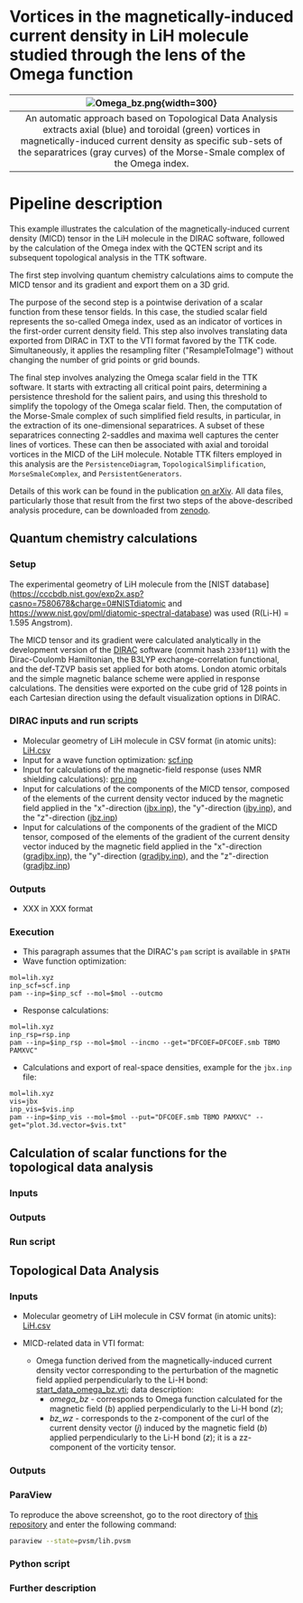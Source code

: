 # Vortices in the magnetically-induced current density in LiH molecule studied through the lens of the Omega function

| ![Omega_bz.png](screenshots/LiH_MICD/repImageGray.png){width=300} |
|:--:|
| An automatic approach based on Topological Data Analysis extracts axial (blue) and toroidal (green) vortices in magnetically-induced current density as specific sub-sets of the separatrices (gray curves) of the Morse-Smale complex of the Omega index. |


# Pipeline description

This example illustrates the calculation of the magnetically-induced current density (MICD) tensor in the LiH molecule in the DIRAC software, followed by the calculation of the Omega index with the QCTEN script and its subsequent topological analysis in the TTK software.



The first step involving quantum chemistry calculations aims to compute the MICD tensor and its gradient and export them on a 3D grid. 



The purpose of the second step is a pointwise derivation of a scalar function from these tensor fields. In this case, the studied scalar field represents the so-called Omega index, used as an indicator of vortices in the first-order current density field. This step also involves translating data exported from DIRAC in TXT to the VTI format favored by the TTK code. Simultaneously, it applies the resampling filter ("ResampleToImage") without changing the number of grid points or grid bounds.



The final step involves analyzing the Omega scalar field in the TTK software. It starts with extracting all critical point pairs, determining a persistence threshold for the salient pairs, and using this threshold to simplify the topology of the Omega scalar field. Then, the computation of the Morse-Smale complex of such simplified field results, in particular, in the extraction of its one-dimensional separatrices. A subset of these separatrices connecting 2-saddles and maxima well captures the center lines of vortices. These can then be associated with axial and toroidal vortices in the MICD of the LiH molecule. Notable TTK filters employed in this analysis are the `PersistenceDiagram`, `TopologicalSimplification`, `MorseSmaleComplex`, and `PersistentGenerators`.



Details of this work can be found in the publication [on arXiv](https://arxiv.org/abs/2212.08690). All data files, particularly those that result from the first two steps of the above-described analysis procedure, can be downloaded from [zenodo](https://zenodo.org/record/7446735#.Y8BlkNKE4XU).



## Quantum chemistry calculations

### Setup

The experimental geometry of LiH molecule from the [NIST database](https://cccbdb.nist.gov/exp2x.asp?casno=7580678&charge=0#NISTdiatomic and https://www.nist.gov/pml/diatomic-spectral-database) was used (R(Li-H) = 1.595 Angstrom).

The MICD tensor and its gradient were calculated analytically in the development version of the [DIRAC](http://www.diracprogram.org/) software (commit hash `2330f11`) with the Dirac-Coulomb Hamiltonian, the B3LYP exchange-correlation functional, and the def-TZVP basis set applied for both atoms. London atomic orbitals and the simple magnetic balance scheme were applied in response calculations. The densities were exported on the cube grid of 128 points in each Cartesian direction using the default visualization options in DIRAC.


### DIRAC inputs and run scripts

* Molecular geometry of LiH molecule in CSV format (in atomic units): [LiH.csv](https://github.com/tda-qchem/tda-qchem-explorations/tree/main/data/LiH_MICD/LiH.csv)
* Input for a wave function optimization: [scf.inp](https://github.com/tda-qchem/tda-qchem-explorations/tree/main/data/LiH_MICD/dirac/dc_b3lyp_def2tzvp/inputs/scf.inp)
* Input for calculations of the magnetic-field response (uses NMR shielding calculations): [prp.inp](https://github.com/tda-qchem/tda-qchem-explorations/tree/main/data/LiH_MICD/dirac/dc_b3lyp_def2tzvp/inputs/prp.inp)
* Input for calculations of the components of the MICD tensor, composed of the elements of the current density vector induced by the magnetic field applied in 
    the "x"-direction ([jbx.inp](https://github.com/tda-qchem/tda-qchem-explorations/tree/main/data/LiH_MICD/dirac/dc_b3lyp_def2tzvp/inputs/visgrid_cube_128/jbx.inp)), 
    the "y"-direction ([jby.inp](https://github.com/tda-qchem/tda-qchem-explorations/tree/main/data/LiH_MICD/dirac/dc_b3lyp_def2tzvp/inputs/visgrid_cube_128/jby.inp)), and 
    the "z"-direction ([jbz.inp](https://github.com/tda-qchem/tda-qchem-explorations/tree/main/data/LiH_MICD/dirac/dc_b3lyp_def2tzvp/inputs/visgrid_cube_128/jbz.inp))
* Input for calculations of the components of the gradient of the MICD tensor, composed of the elements of the gradient of the current density vector induced by the magnetic field applied in 
    the "x"-direction ([gradjbx.inp](https://github.com/tda-qchem/tda-qchem-explorations/tree/main/data/LiH_MICD/dirac/dc_b3lyp_def2tzvp/inputs/visgrid_cube_128/gradjbx.inp)), 
    the "y"-direction ([gradjby.inp](https://github.com/tda-qchem/tda-qchem-explorations/tree/main/data/LiH_MICD/dirac/dc_b3lyp_def2tzvp/inputs/visgrid_cube_128/gradjby.inp)), and 
    the "z"-direction ([gradjbz.inp](https://github.com/tda-qchem/tda-qchem-explorations/tree/main/data/LiH_MICD/dirac/dc_b3lyp_def2tzvp/inputs/visgrid_cube_128/gradjbz.inp))

### Outputs

* XXX in XXX format

### Execution

* This paragraph assumes that the DIRAC's `pam` script is available in `$PATH`
* Wave function optimization:

```
mol=lih.xyz
inp_scf=scf.inp
pam --inp=$inp_scf --mol=$mol --outcmo
```

* Response calculations:

```
mol=lih.xyz
inp_rsp=rsp.inp
pam --inp=$inp_rsp --mol=$mol --incmo --get="DFCOEF=DFCOEF.smb TBMO PAMXVC"
```


* Calculations and export of real-space densities, example for the `jbx.inp` file:

```
mol=lih.xyz
vis=jbx
inp_vis=$vis.inp
pam --inp=$inp_vis --mol=$mol --put="DFCOEF.smb TBMO PAMXVC" --get="plot.3d.vector=$vis.txt"
```

## Calculation of scalar functions for the topological data analysis

### Inputs
### Outputs
### Run script


## Topological Data Analysis

### Inputs

* Molecular geometry of LiH molecule in CSV format (in atomic units): [LiH.csv](https://github.com/tda-qchem/tda-qchem-explorations/blob/main/data/LiH_MICD/LiH.csv)

* MICD-related data in VTI format:

    * Omega function derived from the magnetically-induced current density vector corresponding to the perturbation of the magnetic field applied perpendicularly to the Li-H bond: [start_data_omega_bz.vti](https://github.com/tda-qchem/tda-qchem-explorations/blob/tree/data/LiH_MICD/vti/start_data_omega_bz.vti); data description:
        * *omega_bz* - corresponds to Omega function calculated for the magnetic field (*b*) applied perpendicularly to the Li-H bond (*z*);
        * *bz_wz* - corresponds to the z-component of the curl of the current density vector (*j*) induced by the magnetic field (*b*) applied perpendicularly to the Li-H bond (*z*); it is a zz-component of the vorticity tensor.

### Outputs


### ParaView

To reproduce the above screenshot, go to the root directory of [this repository](https://github.com/tda-qchem/tda-qchem-explorations) and enter the following command:
``` bash
paraview --state=pvsm/lih.pvsm
```

### Python script

### Further description







